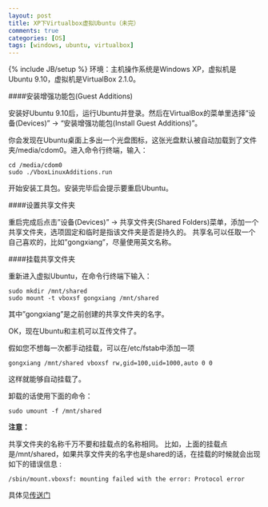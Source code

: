 ```yaml
---
layout: post
title: XP下Virtualbox虚拟Ubuntu（未完） 
comments: true
categories: [OS]
tags: [windows, ubuntu, virtualbox]
---
```


{% include JB/setup %}
环境：主机操作系统是Windows XP，虚拟机是Ubuntu 9.10，虚拟机是VirtualBox 2.1.0。

####安装增强功能包(Guest Additions)

安装好Ubuntu 9.10后，运行Ubuntu并登录。然后在VirtualBox的菜单里选择”设备(Devices)” -> “安装增强功能包(Install Guest Additions)”。

你会发现在Ubuntu桌面上多出一个光盘图标，这张光盘默认被自动加载到了文件夹/media/cdom0。进入命令行终端，输入：

	cd /media/cdom0
	sudo ./VboxLinuxAdditions.run

开始安装工具包。安装完毕后会提示要重启Ubuntu。

####设置共享文件夹

重启完成后点击”设备(Devices)” -> 共享文件夹(Shared Folders)菜单，添加一个共享文件夹，选项固定和临时是指该文件夹是否是持久的。
共享名可以任取一个自己喜欢的，比如”gongxiang”，尽量使用英文名称。

####挂载共享文件夹

重新进入虚拟Ubuntu，在命令行终端下输入：

	sudo mkdir /mnt/shared
	sudo mount -t vboxsf gongxiang /mnt/shared

其中”gongxiang”是之前创建的共享文件夹的名字。

OK，现在Ubuntu和主机可以互传文件了。

假如您不想每一次都手动挂载，可以在/etc/fstab中添加一项

`gongxiang /mnt/shared vboxsf rw,gid=100,uid=1000,auto 0 0`

这样就能够自动挂载了。

卸载的话使用下面的命令：

	sudo umount -f /mnt/shared

**注意：**

共享文件夹的名称千万不要和挂载点的名称相同。
比如，上面的挂载点是/mnt/shared，如果共享文件夹的名字也是shared的话，在挂载的时候就会出现如下的错误信息 :

`/sbin/mount.vboxsf: mounting failed with the error: Protocol error`

具体见[传送门](http://www.virtualbox.org/ticket/2265)
